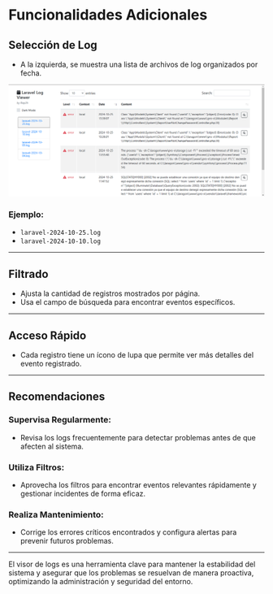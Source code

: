 # Funcionalidades Adicionales

## Selección de Log
- A la izquierda, se muestra una lista de archivos de log organizados por fecha.

![Laravel Log Viewer](img/logs_2.jpg)

### **Ejemplo:**
- `laravel-2024-10-25.log`
- `laravel-2024-10-10.log`

---

## Filtrado
- Ajusta la cantidad de registros mostrados por página.
- Usa el campo de búsqueda para encontrar eventos específicos.

---

## Acceso Rápido
- Cada registro tiene un ícono de lupa que permite ver más detalles del evento registrado.

---

## Recomendaciones

### **Supervisa Regularmente:**  
- Revisa los logs frecuentemente para detectar problemas antes de que afecten al sistema.

### **Utiliza Filtros:**  
- Aprovecha los filtros para encontrar eventos relevantes rápidamente y gestionar incidentes de forma eficaz.

### **Realiza Mantenimiento:**  
- Corrige los errores críticos encontrados y configura alertas para prevenir futuros problemas.

---

El visor de logs es una herramienta clave para mantener la estabilidad del sistema y asegurar que los problemas se resuelvan de manera proactiva, optimizando la administración y seguridad del entorno.
